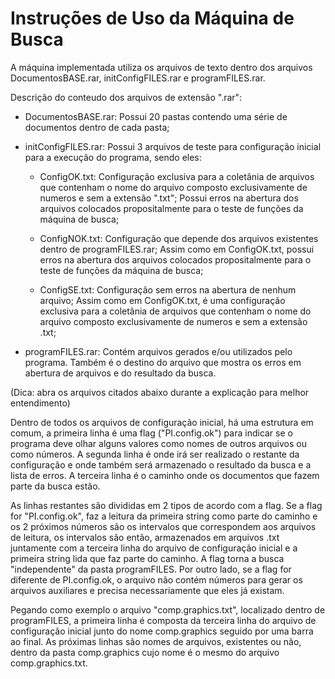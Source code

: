 # Instruções de Uso da Máquina de Busca
A máquina implementada utiliza os arquivos de texto dentro dos arquivos DocumentosBASE.rar, initConfigFILES.rar e programFILES.rar.

 Descrição do conteudo dos arquivos de extensão ".rar":

  - DocumentosBASE.rar: Possui 20 pastas contendo uma série de documentos dentro de cada pasta;  
  
  - initConfigFILES.rar: Possui 3 arquivos de teste para configuração inicial para a execução do programa, sendo eles:
  
    - ConfigOK.txt: Configuração exclusiva para a coletânia de arquivos que contenham o nome do arquivo
                    composto exclusivamente de numeros e sem a extensão ".txt";
                    Possui erros na abertura dos arquivos colocados propositalmente para o teste de funções da máquina de busca;
                    
    - ConfigNOK.txt: Configuração que depende dos arquivos existentes dentro de programFILES.rar;
                     Assim como em ConfigOK.txt, possui erros na abertura dos arquivos colocados propositalmente para o teste
                     de funções da máquina de busca;
                     
    - ConfigSE.txt: Configuração sem erros na abertura de nenhum arquivo;
                    Assim como em ConfigOK.txt, é uma configuração exclusiva para a coletânia de arquivos que contenham o nome
                    do arquivo composto exclusivamente de numeros e sem a extensão .txt;
    
  - programFILES.rar: Contém arquivos gerados e/ou utilizados pelo programa. Também é o destino do arquivo que mostra os erros em
                      abertura de arquivos e do resultado da busca.

(Dica: abra os arquivos citados abaixo durante a explicação para melhor entendimento)

Dentro de todos os arquivos de configuração inicial, há uma estrutura em comum, a primeira linha é uma flag ("PI.config.ok") 
para indicar se o programa deve olhar alguns valores como nomes de outros arquivos ou como números. A segunda linha é onde 
irá ser realizado o restante da configuração e onde também será armazenado o resultado da busca e a lista de erros.
A terceira linha é o caminho onde os documentos que fazem parte da busca estão.

  As linhas restantes são divididas em 2 tipos de acordo com a flag. Se a flag for "PI.config.ok", faz a leitura da primeira string 
como parte do caminho e os 2 próximos números são os intervalos que correspondem aos arquivos de leitura, os intervalos são então,
armazenados em arquivos .txt juntamente com a terceira linha do arquivo de configuração inicial e a primeira string lida que faz
parte do caminho. A flag torna a busca "independente" da pasta programFILES. Por outro lado, se a flag for diferente de 
PI.config.ok, o arquivo não contém números para gerar os arquivos auxiliares e precisa necessariamente que eles já existam.

Pegando como exemplo o arquivo "comp.graphics.txt", localizado dentro de programFILES, a primeira linha é composta da terceira linha do
arquivo de configuração inicial junto do nome comp.graphics seguido por uma barra ao final. As próximas linhas são nomes de arquivos,
existentes ou não, dentro da pasta comp.graphics cujo nome é o mesmo do arquivo comp.graphics.txt.
